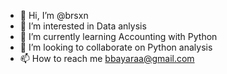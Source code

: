 - 👋 Hi, I’m @brsxn
- 👀 I’m interested in Data anlysis
- 🌱 I’m currently learning Accounting with Python 
- 💞️ I’m looking to collaborate on Python analysis
- 📫 How to reach me bbayaraa@gmail.com

<!---
brsxn/brsxn is a ✨ special ✨ repository because its `README.md` (this file) appears on your GitHub profile.
You can click the Preview link to take a look at your changes.
--->
